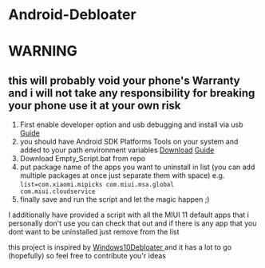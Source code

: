 # Android-Debloater

# WARNING
## this will probably void your phone's Warranty and i will not take any responsibility for breaking your phone use it at your own risk

1. First enable developer option and usb debugging and install via usb [Guide](https://developer.android.com/studio/debug/dev-options)
2. you should have Android SDK Platforms Tools on your system and added to your path environment variables [Download](https://developer.android.com/studio/releases/platform-tools)  [Guide](https://developer.android.com/studio/releases/platform-tools)
3. Download Empty_Script.bat from repo
4. put package name of the apps you want to uninstall in list (you can add multiple packages at once just separate them with space) e.g. <code>list=com.xiaomi.mipicks com.miui.msa.global com.miui.cloudservice</code>
5. finally save and run the script and let the magic happen ;)

I additionally have provided a script with all the MIUI 11 default apps that i personally don't use you can check that out and if there is any app that you dont want to be uninstalled just remove from the list

this project is inspired by [Windows10Debloater
](https://github.com/Sycnex/Windows10Debloater) and it has a lot to go (hopefully) so feel free to contribute you'r ideas
